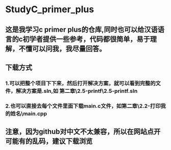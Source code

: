 # StudyC_primer_plus
## 这是我学习c primer plus的仓库,同时也可以给汉语语言的c初学者提供一些参考，代码都很简单，易于理解，不懂可以问我，我尽量回答。
## 下载方式
### 1.可以把整个项目下下来，然后打开解决方案，就可以看到完整的文件，解决方案是.sln,如  第二章\2.5-printf\2.5-printf.sln
### 2.也可以直接去每个文件里面下载main.c文件，如第二章\2.2-打印我的姓名\main.cpp
## 注意，因为github对中文不太兼容，所以在网站点开可能有的乱码，建议下载浏览


